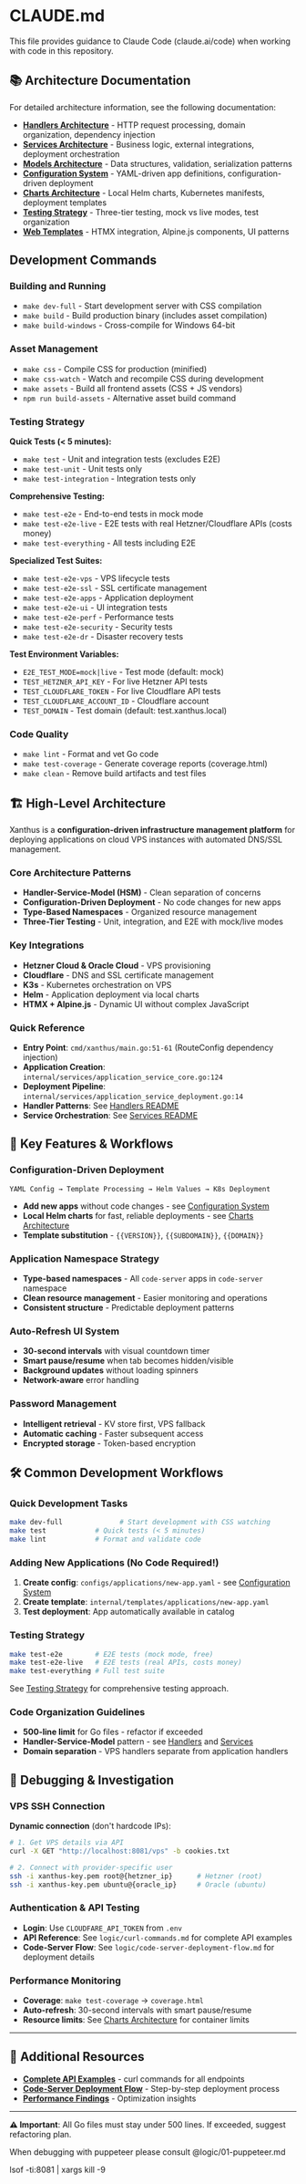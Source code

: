# CLAUDE.md

This file provides guidance to Claude Code (claude.ai/code) when working with code in this repository.

## 📚 Architecture Documentation

For detailed architecture information, see the following documentation:

- **[Handlers Architecture](internal/handlers/README.md)** - HTTP request processing, domain organization, dependency injection
- **[Services Architecture](internal/services/README.md)** - Business logic, external integrations, deployment orchestration  
- **[Models Architecture](internal/models/README.md)** - Data structures, validation, serialization patterns
- **[Configuration System](configs/README.md)** - YAML-driven app definitions, configuration-driven deployment
- **[Charts Architecture](charts/README.md)** - Local Helm charts, Kubernetes manifests, deployment templates
- **[Testing Strategy](tests/README.md)** - Three-tier testing, mock vs live modes, test organization
- **[Web Templates](web/templates/README.md)** - HTMX integration, Alpine.js components, UI patterns

## Development Commands

### Building and Running
- `make dev-full` - Start development server with CSS compilation
- `make build` - Build production binary (includes asset compilation)
- `make build-windows` - Cross-compile for Windows 64-bit

### Asset Management
- `make css` - Compile CSS for production (minified)
- `make css-watch` - Watch and recompile CSS during development
- `make assets` - Build all frontend assets (CSS + JS vendors)
- `npm run build-assets` - Alternative asset build command

### Testing Strategy

**Quick Tests (< 5 minutes):**
- `make test` - Unit and integration tests (excludes E2E)
- `make test-unit` - Unit tests only
- `make test-integration` - Integration tests only

**Comprehensive Testing:**
- `make test-e2e` - End-to-end tests in mock mode
- `make test-e2e-live` - E2E tests with real Hetzner/Cloudflare APIs (costs money)
- `make test-everything` - All tests including E2E

**Specialized Test Suites:**
- `make test-e2e-vps` - VPS lifecycle tests
- `make test-e2e-ssl` - SSL certificate management
- `make test-e2e-apps` - Application deployment
- `make test-e2e-ui` - UI integration tests
- `make test-e2e-perf` - Performance tests
- `make test-e2e-security` - Security tests
- `make test-e2e-dr` - Disaster recovery tests

**Test Environment Variables:**
- `E2E_TEST_MODE=mock|live` - Test mode (default: mock)
- `TEST_HETZNER_API_KEY` - For live Hetzner API tests
- `TEST_CLOUDFLARE_TOKEN` - For live Cloudflare API tests
- `TEST_CLOUDFLARE_ACCOUNT_ID` - Cloudflare account
- `TEST_DOMAIN` - Test domain (default: test.xanthus.local)

### Code Quality
- `make lint` - Format and vet Go code
- `make test-coverage` - Generate coverage reports (coverage.html)
- `make clean` - Remove build artifacts and test files

## 🏗️ High-Level Architecture

Xanthus is a **configuration-driven infrastructure management platform** for deploying applications on cloud VPS instances with automated DNS/SSL management.

### Core Architecture Patterns
- **Handler-Service-Model (HSM)** - Clean separation of concerns
- **Configuration-Driven Deployment** - No code changes for new apps
- **Type-Based Namespaces** - Organized resource management
- **Three-Tier Testing** - Unit, integration, and E2E with mock/live modes

### Key Integrations
- **Hetzner Cloud & Oracle Cloud** - VPS provisioning
- **Cloudflare** - DNS and SSL certificate management  
- **K3s** - Kubernetes orchestration on VPS
- **Helm** - Application deployment via local charts
- **HTMX + Alpine.js** - Dynamic UI without complex JavaScript

### Quick Reference
- **Entry Point**: `cmd/xanthus/main.go:51-61` (RouteConfig dependency injection)
- **Application Creation**: `internal/services/application_service_core.go:124`
- **Deployment Pipeline**: `internal/services/application_service_deployment.go:14`
- **Handler Patterns**: See [Handlers README](internal/handlers/README.md)
- **Service Orchestration**: See [Services README](internal/services/README.md)

## 🚀 Key Features & Workflows

### Configuration-Driven Deployment
```
YAML Config → Template Processing → Helm Values → K8s Deployment
```
- **Add new apps** without code changes - see [Configuration System](configs/README.md)
- **Local Helm charts** for fast, reliable deployments - see [Charts Architecture](charts/README.md)
- **Template substitution** - `{{VERSION}}`, `{{SUBDOMAIN}}`, `{{DOMAIN}}`

### Application Namespace Strategy
- **Type-based namespaces** - All `code-server` apps in `code-server` namespace
- **Clean resource management** - Easier monitoring and operations
- **Consistent structure** - Predictable deployment patterns

### Auto-Refresh UI System
- **30-second intervals** with visual countdown timer
- **Smart pause/resume** when tab becomes hidden/visible
- **Background updates** without loading spinners
- **Network-aware** error handling

### Password Management
- **Intelligent retrieval** - KV store first, VPS fallback
- **Automatic caching** - Faster subsequent access
- **Encrypted storage** - Token-based encryption

## 🛠️ Common Development Workflows

### Quick Development Tasks
```bash
make dev-full              # Start development with CSS watching
make test            # Quick tests (< 5 minutes)
make lint            # Format and validate code
```

### Adding New Applications (No Code Required!)
1. **Create config**: `configs/applications/new-app.yaml` - see [Configuration System](configs/README.md)
2. **Create template**: `internal/templates/applications/new-app.yaml`
3. **Test deployment**: App automatically available in catalog

### Testing Strategy
```bash
make test-e2e        # E2E tests (mock mode, free)
make test-e2e-live   # E2E tests (real APIs, costs money)
make test-everything # Full test suite
```
See [Testing Strategy](tests/README.md) for comprehensive testing approach.

### Code Organization Guidelines
- **500-line limit** for Go files - refactor if exceeded
- **Handler-Service-Model** pattern - see [Handlers](internal/handlers/README.md) and [Services](internal/services/README.md)
- **Domain separation** - VPS handlers separate from application handlers

## 🔧 Debugging & Investigation

### VPS SSH Connection
**Dynamic connection** (don't hardcode IPs):
```bash
# 1. Get VPS details via API
curl -X GET "http://localhost:8081/vps" -b cookies.txt

# 2. Connect with provider-specific user
ssh -i xanthus-key.pem root@{hetzner_ip}      # Hetzner (root)
ssh -i xanthus-key.pem ubuntu@{oracle_ip}     # Oracle (ubuntu)
```

### Authentication & API Testing
- **Login**: Use `CLOUDFARE_API_TOKEN` from `.env`
- **API Reference**: See `logic/curl-commands.md` for complete API examples
- **Code-Server Flow**: See `logic/code-server-deployment-flow.md` for deployment details

### Performance Monitoring
- **Coverage**: `make test-coverage` → `coverage.html`
- **Auto-refresh**: 30-second intervals with smart pause/resume
- **Resource limits**: See [Charts Architecture](charts/README.md) for container limits

---

## 📖 Additional Resources

- **[Complete API Examples](logic/curl-commands.md)** - curl commands for all endpoints
- **[Code-Server Deployment Flow](logic/code-server-deployment-flow.md)** - Step-by-step deployment process
- **[Performance Findings](logic/performance-optimization-findings.md)** - Optimization insights

---

**⚠️ Important**: All Go files must stay under 500 lines. If exceeded, suggest refactoring plan.

When debugging with puppeteer please consult @logic/01-puppeteer.md

lsof -ti:8081 | xargs kill -9
